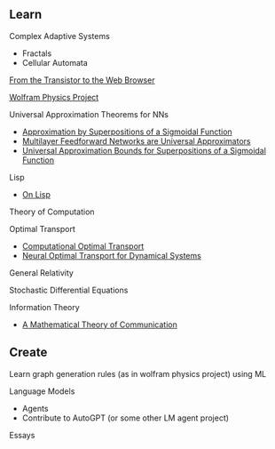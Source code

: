 ## Learn
Complex Adaptive Systems
- Fractals
- Cellular Automata

[From the Transistor to the Web Browser](https://github.com/geohot/fromthetransistor)

[Wolfram Physics Project](https://www.wolframphysics.org)

Universal Approximation Theorems for NNs
- [Approximation by Superpositions of a Sigmoidal Function](https://cognitivemedium.com/magic_paper/assets/Cybenko.pdf)
- [Multilayer Feedforward Networks are Universal Approximators](https://cognitivemedium.com/magic_paper/assets/Hornik.pdf)
- [Universal Approximation Bounds for Superpositions of a Sigmoidal Function](http://www.stat.yale.edu/~arb4/publications_files/UniversalApproximationBoundsForSuperpositionsOfASigmoidalFunction.pdf)

Lisp
- [On Lisp](https://sep.turbifycdn.com/ty/cdn/paulgraham/onlisp.pdf?t=1688221954&)

Theory of Computation

Optimal Transport
- [Computational Optimal Transport](https://optimaltransport.github.io/book/)
- [Neural Optimal Transport for Dynamical Systems](https://github.com/bunnech/phd_thesis/blob/main/README.md)

General Relativity

Stochastic Differential Equations

Information Theory
- [A Mathematical Theory of Communication](https://people.math.harvard.edu/~ctm/home/text/others/shannon/entropy/entropy.pdf)

## Create
Learn graph generation rules (as in wolfram physics project) using ML

Language Models
- Agents
- Contribute to AutoGPT (or some other LM agent project)

Essays
